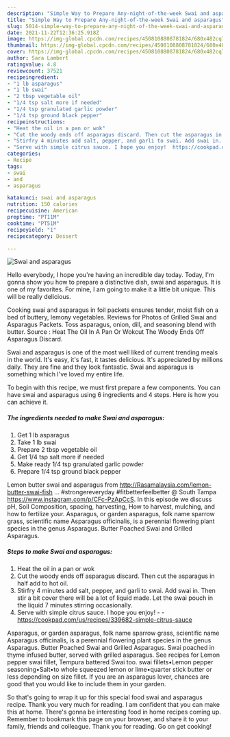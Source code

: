 ```yaml
---
description: "Simple Way to Prepare Any-night-of-the-week Swai and asparagus"
title: "Simple Way to Prepare Any-night-of-the-week Swai and asparagus"
slug: 5014-simple-way-to-prepare-any-night-of-the-week-swai-and-asparagus
date: 2021-11-22T12:36:25.918Z
image: https://img-global.cpcdn.com/recipes/4508108808781824/680x482cq70/swai-and-asparagus-recipe-main-photo.jpg
thumbnail: https://img-global.cpcdn.com/recipes/4508108808781824/680x482cq70/swai-and-asparagus-recipe-main-photo.jpg
cover: https://img-global.cpcdn.com/recipes/4508108808781824/680x482cq70/swai-and-asparagus-recipe-main-photo.jpg
author: Sara Lambert
ratingvalue: 4.8
reviewcount: 37521
recipeingredient:
- "1 lb asparagus"
- "1 lb swai"
- "2 tbsp vegetable oil"
- "1/4 tsp salt more if needed"
- "1/4 tsp granulated garlic powder"
- "1/4 tsp ground black pepper"
recipeinstructions:
- "Heat the oil in a pan or wok"
- "Cut the woody ends off asparagus discard. Then cut the asparagus in half add to hot oil."
- "Stirfry 4 minutes add salt, pepper, and garli to swai. Add swai in. Then stir a bit cover there will be a lot of liquid  made. Let the swai pouch in the liquid 7 minutes stirring occasionally."
- "Serve with simple citrus sauce. I hope you enjoy!  https://cookpad.com/us/recipes/339682-simple-citrus-sauce"
categories:
- Recipe
tags:
- swai
- and
- asparagus

katakunci: swai and asparagus 
nutrition: 150 calories
recipecuisine: American
preptime: "PT11M"
cooktime: "PT51M"
recipeyield: "1"
recipecategory: Dessert

---
```



![Swai and asparagus](https://img-global.cpcdn.com/recipes/4508108808781824/680x482cq70/swai-and-asparagus-recipe-main-photo.jpg)

Hello everybody, I hope you're having an incredible day today. Today, I'm gonna show you how to prepare a distinctive dish, swai and asparagus. It is one of my favorites. For mine, I am going to make it a little bit unique. This will be really delicious.

Cooking swai and asparagus in foil packets ensures tender, moist fish on a bed of buttery, lemony vegetables. Reviews for Photos of Grilled Swai and Asparagus Packets. Toss asparagus, onion, dill, and seasoning blend with butter. Source : Heat The Oil In A Pan Or Wokcut The Woody Ends Off Asparagus Discard.

Swai and asparagus is one of the most well liked of current trending meals in the world. It's easy, it's fast, it tastes delicious. It's appreciated by millions daily. They are fine and they look fantastic. Swai and asparagus is something which I've loved my entire life.


To begin with this recipe, we must first prepare a few components. You can have swai and asparagus using 6 ingredients and 4 steps. Here is how you can achieve it.

<!--inarticleads1-->

##### The ingredients needed to make Swai and asparagus:

1. Get 1 lb asparagus
1. Take 1 lb swai
1. Prepare 2 tbsp vegetable oil
1. Get 1/4 tsp salt more if needed
1. Make ready 1/4 tsp granulated garlic powder
1. Prepare 1/4 tsp ground black pepper


Lemon butter swai and asparagus from http://Rasamalaysia.com/lemon-butter-swai-fish … #strongereveryday #fitbetterfeelbetter @ South Tampa https://www.instagram.com/p/CFc-PzApCcS. In this episode we discuss pH, Soil Composition, spacing, harvesting, How to harvest, mulching, and how to fertilize your. Asparagus, or garden asparagus, folk name sparrow grass, scientific name Asparagus officinalis, is a perennial flowering plant species in the genus Asparagus. Butter Poached Swai and Grilled Asparagus. 

<!--inarticleads2-->

##### Steps to make Swai and asparagus:

1. Heat the oil in a pan or wok
1. Cut the woody ends off asparagus discard. Then cut the asparagus in half add to hot oil.
1. Stirfry 4 minutes add salt, pepper, and garli to swai. Add swai in. Then stir a bit cover there will be a lot of liquid  made. Let the swai pouch in the liquid 7 minutes stirring occasionally.
1. Serve with simple citrus sauce. I hope you enjoy! -  - https://cookpad.com/us/recipes/339682-simple-citrus-sauce


Asparagus, or garden asparagus, folk name sparrow grass, scientific name Asparagus officinalis, is a perennial flowering plant species in the genus Asparagus. Butter Poached Swai and Grilled Asparagus. Swai poached in thyme infused butter, served with grilled asparagus. See recipes for Lemon pepper swai fillet, Tempura battered Swai too. swai fillets•Lemon pepper seasoning•Salt•to whole squeezed lemon or lime•quarter stick butter or less depending on size fillet. If you are an asparagus lover, chances are good that you would like to include them in your garden. 

So that's going to wrap it up for this special food swai and asparagus recipe. Thank you very much for reading. I am confident that you can make this at home. There's gonna be interesting food in home recipes coming up. Remember to bookmark this page on your browser, and share it to your family, friends and colleague. Thank you for reading. Go on get cooking!
